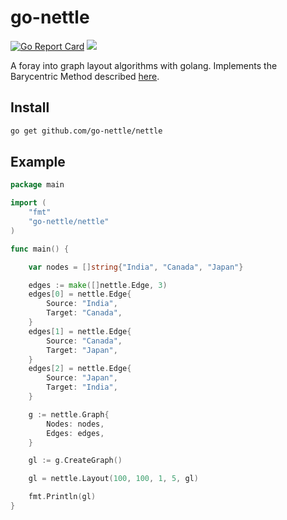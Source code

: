 # go-nettle

[![Go Report Card](https://goreportcard.com/badge/github.com/JohnCoene/go-nettle)](https://goreportcard.com/report/github.com/JohnCoene/go-nettle) [![](https://img.shields.io/badge/godoc-reference-5272B4.svg?style=flat-square)](https://godoc.org/github.com/JohnCoene/go-nettle/nettle)

A foray into graph layout algorithms with golang. Implements the Barycentric Method described [here](http://cs.brown.edu/people/rtamassi/gdhandbook/chapters/force-directed.pdf). 

## Install

```bash
go get github.com/go-nettle/nettle
```

## Example

```go
package main

import (
	"fmt"
	"go-nettle/nettle"
)

func main() {

	var nodes = []string{"India", "Canada", "Japan"}

	edges := make([]nettle.Edge, 3)
	edges[0] = nettle.Edge{
		Source: "India",
		Target: "Canada",
	}
	edges[1] = nettle.Edge{
		Source: "Canada",
		Target: "Japan",
	}
	edges[2] = nettle.Edge{
		Source: "Japan",
		Target: "India",
	}

	g := nettle.Graph{
		Nodes: nodes,
		Edges: edges,
	}

	gl := g.CreateGraph()

	gl = nettle.Layout(100, 100, 1, 5, gl)

	fmt.Println(gl)
}
```

